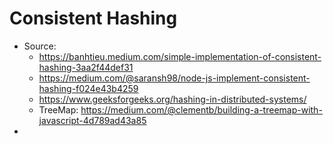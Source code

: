 # Consistent Hashing

- Source:
    - https://banhtieu.medium.com/simple-implementation-of-consistent-hashing-3aa2f44def31
    - https://medium.com/@saransh98/node-js-implement-consistent-hashing-f024e43b4259
    - https://www.geeksforgeeks.org/hashing-in-distributed-systems/
    - TreeMap: https://medium.com/@clementb/building-a-treemap-with-javascript-4d789ad43a85
-
